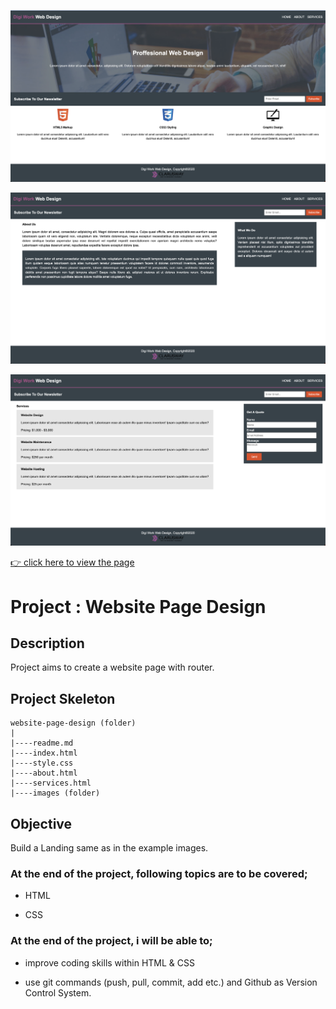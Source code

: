 ![Project 006 Snapshot](Project1.png)

![Project 006 Snapshot](Project2.png)

![Project 006 Snapshot](Project3.png)

[👉 click here to view the page](https://msaiduslu.github.io/Router-Page-Design/)

# Project : Website Page Design

## Description

Project aims to create a website page with router.

## Project Skeleton

```
website-page-design (folder)
|
|----readme.md
|----index.html
|----style.css
|----about.html
|----services.html
|----images (folder)
```

## Objective

Build a Landing same as in the example images.

### At the end of the project, following topics are to be covered;

- HTML

- CSS

### At the end of the project, i will be able to;

- improve coding skills within HTML & CSS

- use git commands (push, pull, commit, add etc.) and Github as Version Control System.
